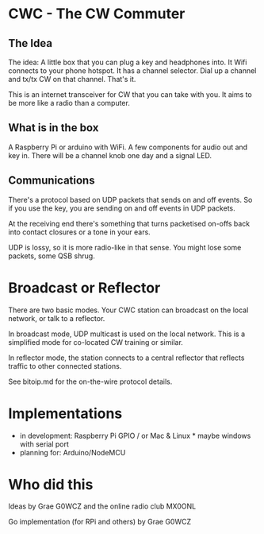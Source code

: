 # CWC - The CW Commuter

## The Idea

The idea:  A little box that you can plug a key and headphones into.  It Wifi connects to your phone 
hotspot.  It has a channel selector.   Dial up a channel and tx/tx CW on that channel. That's it.    

This is an internet transceiver for CW that you can take with you.  It aims to be more like a radio than a computer. 

## What is in the box
A Raspberry Pi or arduino with WiFi.  A few components for audio out and key in.
There will be a channel knob one day and a signal LED.

## Communications
There's a protocol based on UDP packets that sends on and off events.
So if you use the key, you are sending on and off events in UDP packets.

At the receiving end there's something that turns packetised on-offs back into contact closures or a tone in your ears.  

UDP is lossy, so it is more radio-like in that sense.    You might lose some packets,  some QSB shrug.

# Broadcast or Reflector
There are two basic modes.  Your CWC station can broadcast on the local network, or talk to a reflector.

In broadcast mode, UDP multicast is used on the local network.  This is a simplified mode for co-located CW training
or similar.

In reflector mode, the station connects to a central reflector that reflects traffic to other connected stations.

See bitoip.md for the on-the-wire protocol details.

# Implementations

* in development: Raspberry Pi GPIO / or Mac & Linux * maybe windows with serial port
* planning for: Arduino/NodeMCU

# Who did this
Ideas by Grae G0WCZ and the online radio club MX0ONL

Go implementation (for RPi and others) by Grae G0WCZ


